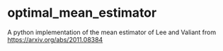 # optimal_mean_estimator
A python implementation of the mean estimator of Lee and Valiant from https://arxiv.org/abs/2011.08384
